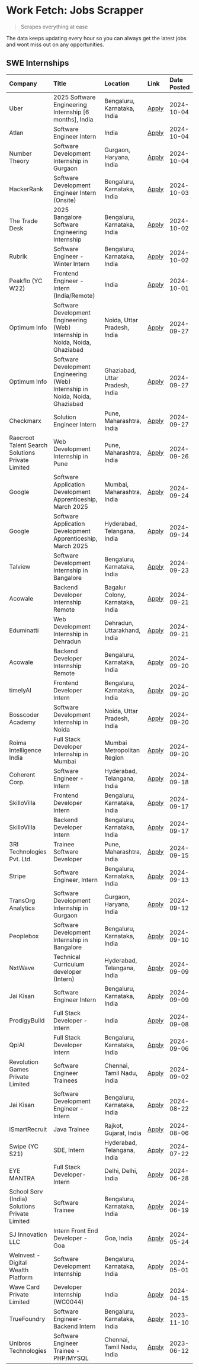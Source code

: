 # Work Fetch: Jobs Scrapper
> Scrapes everything at ease

The data keeps updating every hour so you can always get the latest jobs and wont miss out on any opportunities.

## SWE Internships
<!--START_SECTION:workfetch-->
| Company                                          | Title                                                                        | Location                         | Link                                                                                                                                                                                                                                             | Date Posted   |
|:-------------------------------------------------|:-----------------------------------------------------------------------------|:---------------------------------|:-------------------------------------------------------------------------------------------------------------------------------------------------------------------------------------------------------------------------------------------------|:--------------|
| Uber                                             | 2025 Software Engineering Internship [6 months], India                       | Bengaluru, Karnataka, India      | [Apply](https://in.linkedin.com/jobs/view/2025-software-engineering-internship-6-months-india-at-uber-4043151908?position=20&pageNum=0&refId=rR6cuyYWdOwOhXnpv1kkXQ%3D%3D&trackingId=EttWO7pKUyqQGrDmcXg2Fg%3D%3D)                               | 2024-10-04    |
| Atlan                                            | Software Engineer Intern                                                     | India                            | [Apply](https://in.linkedin.com/jobs/view/software-engineer-intern-at-atlan-4040478822?position=53&pageNum=0&refId=rR6cuyYWdOwOhXnpv1kkXQ%3D%3D&trackingId=n0BdA%2FleAkQgcZ02futdIA%3D%3D)                                                       | 2024-10-04    |
| Number Theory                                    | Software Development Internship in Gurgaon                                   | Gurgaon, Haryana, India          | [Apply](https://in.linkedin.com/jobs/view/software-development-internship-in-gurgaon-at-number-theory-4042414715?position=54&pageNum=0&refId=rR6cuyYWdOwOhXnpv1kkXQ%3D%3D&trackingId=Uyav6%2BAhghtwpyW0YTh%2Fgw%3D%3D)                           | 2024-10-04    |
| HackerRank                                       | Software Development Engineer Intern (Onsite)                                | Bengaluru, Karnataka, India      | [Apply](https://in.linkedin.com/jobs/view/software-development-engineer-intern-onsite-at-hackerrank-4040131804?position=30&pageNum=0&refId=rR6cuyYWdOwOhXnpv1kkXQ%3D%3D&trackingId=qXcpmcGYtTbAWYLOFf9gtA%3D%3D)                                 | 2024-10-03    |
| The Trade Desk                                   | 2025 Bangalore Software Engineering Internship                               | Bengaluru, Karnataka, India      | [Apply](https://in.linkedin.com/jobs/view/2025-bangalore-software-engineering-internship-at-the-trade-desk-3987456531?position=13&pageNum=0&refId=rR6cuyYWdOwOhXnpv1kkXQ%3D%3D&trackingId=RnFvnQSN%2Fv54xY%2Fdwniv1A%3D%3D)                      | 2024-10-02    |
| Rubrik                                           | Software Engineer - Winter Intern                                            | Bengaluru, Karnataka, India      | [Apply](https://in.linkedin.com/jobs/view/software-engineer-winter-intern-at-rubrik-4006567784?position=18&pageNum=0&refId=rR6cuyYWdOwOhXnpv1kkXQ%3D%3D&trackingId=t2ze%2BKbgAXaJcYDtwO25iA%3D%3D)                                               | 2024-10-02    |
| Peakflo (YC W22)                                 | Frontend Engineer - Intern (India/Remote)                                    | India                            | [Apply](https://in.linkedin.com/jobs/view/frontend-engineer-intern-india-remote-at-peakflo-yc-w22-4037729755?position=16&pageNum=0&refId=rR6cuyYWdOwOhXnpv1kkXQ%3D%3D&trackingId=ygiGfeJW3hrT0FQRkWQTaA%3D%3D)                                   | 2024-10-01    |
| Optimum Info                                     | Software Development Engineering (Web) Internship in Noida, Noida, Ghaziabad | Noida, Uttar Pradesh, India      | [Apply](https://in.linkedin.com/jobs/view/software-development-engineering-web-internship-in-noida-noida-ghaziabad-at-optimum-info-4037042231?position=6&pageNum=0&refId=rR6cuyYWdOwOhXnpv1kkXQ%3D%3D&trackingId=iBxei55mgMEiXiiz6zOjpg%3D%3D)   | 2024-09-27    |
| Optimum Info                                     | Software Development Engineering (Web) Internship in Noida, Noida, Ghaziabad | Ghaziabad, Uttar Pradesh, India  | [Apply](https://in.linkedin.com/jobs/view/software-development-engineering-web-internship-in-noida-noida-ghaziabad-at-optimum-info-4037041629?position=7&pageNum=0&refId=rR6cuyYWdOwOhXnpv1kkXQ%3D%3D&trackingId=BijWCm%2Fn5FwKoHhi6kWRxw%3D%3D) | 2024-09-27    |
| Checkmarx                                        | Solution Engineer Intern                                                     | Pune, Maharashtra, India         | [Apply](https://in.linkedin.com/jobs/view/solution-engineer-intern-at-checkmarx-4036405936?position=60&pageNum=0&refId=rR6cuyYWdOwOhXnpv1kkXQ%3D%3D&trackingId=88rBZsJX8kJOq5oSGgSjjQ%3D%3D)                                                     | 2024-09-27    |
| Raecroot Talent Search Solutions Private Limited | Web Development Internship in Pune                                           | Pune, Maharashtra, India         | [Apply](https://in.linkedin.com/jobs/view/web-development-internship-in-pune-at-raecroot-talent-search-solutions-private-limited-4034584677?position=47&pageNum=0&refId=rR6cuyYWdOwOhXnpv1kkXQ%3D%3D&trackingId=WIYdZL%2BGNGw7HMy6JJIv0g%3D%3D)  | 2024-09-26    |
| Google                                           | Software Application Development Apprenticeship, March 2025                  | Mumbai, Maharashtra, India       | [Apply](https://in.linkedin.com/jobs/view/software-application-development-apprenticeship-march-2025-at-google-4032958573?position=2&pageNum=0&refId=rR6cuyYWdOwOhXnpv1kkXQ%3D%3D&trackingId=296h6ANIDpQpNwwoXbusGQ%3D%3D)                       | 2024-09-24    |
| Google                                           | Software Application Development Apprenticeship, March 2025                  | Hyderabad, Telangana, India      | [Apply](https://in.linkedin.com/jobs/view/software-application-development-apprenticeship-march-2025-at-google-4032957528?position=3&pageNum=0&refId=rR6cuyYWdOwOhXnpv1kkXQ%3D%3D&trackingId=pACqU1F7wlz6rhenAlxDVw%3D%3D)                       | 2024-09-24    |
| Talview                                          | Software Development Internship in Bangalore                                 | Bengaluru, Karnataka, India      | [Apply](https://in.linkedin.com/jobs/view/software-development-internship-in-bangalore-at-talview-4033703077?position=10&pageNum=0&refId=rR6cuyYWdOwOhXnpv1kkXQ%3D%3D&trackingId=GrHNyFQsXt2FQxE%2FQXXUWA%3D%3D)                                 | 2024-09-23    |
| Acowale                                          | Backend Developer Internship Remote                                          | Bagalur Colony, Karnataka, India | [Apply](https://in.linkedin.com/jobs/view/backend-developer-internship-remote-at-acowale-4030088707?position=17&pageNum=0&refId=rR6cuyYWdOwOhXnpv1kkXQ%3D%3D&trackingId=azGveDgAKn4uh2Vwq56VdQ%3D%3D)                                            | 2024-09-21    |
| Eduminatti                                       | Web Development Internship in Dehradun                                       | Dehradun, Uttarakhand, India     | [Apply](https://in.linkedin.com/jobs/view/web-development-internship-in-dehradun-at-eduminatti-4032105381?position=27&pageNum=0&refId=rR6cuyYWdOwOhXnpv1kkXQ%3D%3D&trackingId=71AqqISo6a24oyURmV15Rw%3D%3D)                                      | 2024-09-21    |
| Acowale                                          | Backend Developer Internship Remote                                          | Bengaluru, Karnataka, India      | [Apply](https://in.linkedin.com/jobs/view/backend-developer-internship-remote-at-acowale-4030975489?position=9&pageNum=0&refId=rR6cuyYWdOwOhXnpv1kkXQ%3D%3D&trackingId=FvSFAU0KgqV8yRjzxvQSPw%3D%3D)                                             | 2024-09-20    |
| timelyAI                                         | Frontend Developer Intern                                                    | Bengaluru, Karnataka, India      | [Apply](https://in.linkedin.com/jobs/view/frontend-developer-intern-at-timelyai-4030925040?position=14&pageNum=0&refId=rR6cuyYWdOwOhXnpv1kkXQ%3D%3D&trackingId=%2FJiYG5sb5tkxkfyWzfEcFQ%3D%3D)                                                   | 2024-09-20    |
| Bosscoder Academy                                | Software Development Internship in Noida                                     | Noida, Uttar Pradesh, India      | [Apply](https://in.linkedin.com/jobs/view/software-development-internship-in-noida-at-bosscoder-academy-4031161323?position=15&pageNum=0&refId=rR6cuyYWdOwOhXnpv1kkXQ%3D%3D&trackingId=7FOn5GmLyKjhGAfMYQvKpA%3D%3D)                             | 2024-09-20    |
| Roima Intelligence India                         | Full Stack Developer Internship in Mumbai                                    | Mumbai Metropolitan Region       | [Apply](https://in.linkedin.com/jobs/view/full-stack-developer-internship-in-mumbai-at-roima-intelligence-india-4031159544?position=49&pageNum=0&refId=rR6cuyYWdOwOhXnpv1kkXQ%3D%3D&trackingId=xI6iL6IkZj58Ef1L3NLsBg%3D%3D)                     | 2024-09-20    |
| Coherent Corp.                                   | Software Engineer - Intern                                                   | Hyderabad, Telangana, India      | [Apply](https://in.linkedin.com/jobs/view/software-engineer-intern-at-coherent-corp-4029132427?position=21&pageNum=0&refId=rR6cuyYWdOwOhXnpv1kkXQ%3D%3D&trackingId=qDNmsDZ9xwfW7VTnGpwxig%3D%3D)                                                 | 2024-09-18    |
| SkilloVilla                                      | Frontend Developer Intern                                                    | Bengaluru, Karnataka, India      | [Apply](https://in.linkedin.com/jobs/view/frontend-developer-intern-at-skillovilla-4025873510?position=8&pageNum=0&refId=rR6cuyYWdOwOhXnpv1kkXQ%3D%3D&trackingId=ZAFdBjqnlftLk4TmUsPOSg%3D%3D)                                                   | 2024-09-17    |
| SkilloVilla                                      | Backend Developer Intern                                                     | Bengaluru, Karnataka, India      | [Apply](https://in.linkedin.com/jobs/view/backend-developer-intern-at-skillovilla-4025860894?position=11&pageNum=0&refId=rR6cuyYWdOwOhXnpv1kkXQ%3D%3D&trackingId=azTcZC1xdqpzTif2OTSDeg%3D%3D)                                                   | 2024-09-17    |
| 3RI Technologies Pvt. Ltd.                       | Trainee  Software Developer                                                  | Pune, Maharashtra, India         | [Apply](https://in.linkedin.com/jobs/view/trainee-software-developer-at-3ri-technologies-pvt-ltd-4026688364?position=26&pageNum=0&refId=rR6cuyYWdOwOhXnpv1kkXQ%3D%3D&trackingId=QZA7LXCi3uOB70H0W%2FxoEQ%3D%3D)                                  | 2024-09-15    |
| Stripe                                           | Software Engineer, Intern                                                    | Bengaluru, Karnataka, India      | [Apply](https://in.linkedin.com/jobs/view/software-engineer-intern-at-stripe-4008214242?position=4&pageNum=0&refId=rR6cuyYWdOwOhXnpv1kkXQ%3D%3D&trackingId=PW6yaxoM2Gs7NzKw9%2Bm6iw%3D%3D)                                                       | 2024-09-13    |
| TransOrg Analytics                               | Software Development Internship in Gurgaon                                   | Gurgaon, Haryana, India          | [Apply](https://in.linkedin.com/jobs/view/software-development-internship-in-gurgaon-at-transorg-analytics-4024791052?position=55&pageNum=0&refId=rR6cuyYWdOwOhXnpv1kkXQ%3D%3D&trackingId=Ac0%2FRUZIoEn1ogT9ErFWwQ%3D%3D)                        | 2024-09-12    |
| Peoplebox                                        | Software Development Internship in Bangalore                                 | Bengaluru, Karnataka, India      | [Apply](https://in.linkedin.com/jobs/view/software-development-internship-in-bangalore-at-peoplebox-4022411601?position=12&pageNum=0&refId=rR6cuyYWdOwOhXnpv1kkXQ%3D%3D&trackingId=s%2FlcaOf1zvAJ6WZALFE6Bw%3D%3D)                               | 2024-09-10    |
| NxtWave                                          | Technical Curriculum developer (Intern)                                      | Hyderabad, Telangana, India      | [Apply](https://in.linkedin.com/jobs/view/technical-curriculum-developer-intern-at-nxtwave-4020462207?position=36&pageNum=0&refId=rR6cuyYWdOwOhXnpv1kkXQ%3D%3D&trackingId=G0DYMp5uDJ26Y%2F%2BwmJoT7A%3D%3D)                                      | 2024-09-09    |
| Jai Kisan                                        | Software Engineer Intern                                                     | Bengaluru, Karnataka, India      | [Apply](https://in.linkedin.com/jobs/view/software-engineer-intern-at-jai-kisan-4024075360?position=37&pageNum=0&refId=rR6cuyYWdOwOhXnpv1kkXQ%3D%3D&trackingId=h343TByHmPq8S%2Bj24BBxWQ%3D%3D)                                                   | 2024-09-09    |
| ProdigyBuild                                     | Full Stack Developer - Intern                                                | India                            | [Apply](https://in.linkedin.com/jobs/view/full-stack-developer-intern-at-prodigybuild-4019591942?position=46&pageNum=0&refId=rR6cuyYWdOwOhXnpv1kkXQ%3D%3D&trackingId=CfEGocqLKr35JXDYFvZ9nw%3D%3D)                                               | 2024-09-08    |
| QpiAI                                            | Full Stack Developer Intern                                                  | Bengaluru, Karnataka, India      | [Apply](https://in.linkedin.com/jobs/view/full-stack-developer-intern-at-qpiai-4017395346?position=31&pageNum=0&refId=rR6cuyYWdOwOhXnpv1kkXQ%3D%3D&trackingId=5xlkaU8qm0ybI8Jay1llnw%3D%3D)                                                      | 2024-09-06    |
| Revolution Games Private Limited                 | Software Engineer Trainees                                                   | Chennai, Tamil Nadu, India       | [Apply](https://in.linkedin.com/jobs/view/software-engineer-trainees-at-revolution-games-private-limited-4015912927?position=29&pageNum=0&refId=rR6cuyYWdOwOhXnpv1kkXQ%3D%3D&trackingId=p8UfUdX2nDHSxDBuw6jaJA%3D%3D)                            | 2024-09-02    |
| Jai Kisan                                        | Software Development Engineer - Intern                                       | Bengaluru, Karnataka, India      | [Apply](https://in.linkedin.com/jobs/view/software-development-engineer-intern-at-jai-kisan-4027288169?position=25&pageNum=0&refId=rR6cuyYWdOwOhXnpv1kkXQ%3D%3D&trackingId=hcfmgst1xJN4xwu7XehZrA%3D%3D)                                         | 2024-08-22    |
| iSmartRecruit                                    | Java Trainee                                                                 | Rajkot, Gujarat, India           | [Apply](https://in.linkedin.com/jobs/view/java-trainee-at-ismartrecruit-3992301825?position=32&pageNum=0&refId=rR6cuyYWdOwOhXnpv1kkXQ%3D%3D&trackingId=mrkv5558I14v%2BaGTQXk0rQ%3D%3D)                                                           | 2024-08-06    |
| Swipe (YC S21)                                   | SDE, Intern                                                                  | Hyderabad, Telangana, India      | [Apply](https://in.linkedin.com/jobs/view/sde-intern-at-swipe-yc-s21-3980368092?position=39&pageNum=0&refId=rR6cuyYWdOwOhXnpv1kkXQ%3D%3D&trackingId=wnTSfcPyWULoy8pMWRxsmg%3D%3D)                                                                | 2024-07-22    |
| EYE MANTRA                                       | Full Stack Developer- Intern                                                 | Delhi, Delhi, India              | [Apply](https://in.linkedin.com/jobs/view/full-stack-developer-intern-at-eye-mantra-3960988037?position=45&pageNum=0&refId=rR6cuyYWdOwOhXnpv1kkXQ%3D%3D&trackingId=iyYqDn%2BaUZhvk%2BBrXHPzIA%3D%3D)                                             | 2024-06-28    |
| School Serv (India) Solutions Private Limited    | Software Trainee                                                             | Bengaluru, Karnataka, India      | [Apply](https://in.linkedin.com/jobs/view/software-trainee-at-school-serv-india-solutions-private-limited-3953917603?position=43&pageNum=0&refId=rR6cuyYWdOwOhXnpv1kkXQ%3D%3D&trackingId=npLpnvur%2BJyxPGqSD%2BiJ7g%3D%3D)                       | 2024-06-19    |
| SJ Innovation LLC                                | Intern Front End Developer - Goa                                             | Goa, India                       | [Apply](https://in.linkedin.com/jobs/view/intern-front-end-developer-goa-at-sj-innovation-llc-3931678611?position=22&pageNum=0&refId=rR6cuyYWdOwOhXnpv1kkXQ%3D%3D&trackingId=4ikMkoarwNjDZ1fBtYRl2Q%3D%3D)                                       | 2024-05-24    |
| WeInvest - Digital Wealth Platform               | Software Development Internship                                              | Bengaluru, Karnataka, India      | [Apply](https://in.linkedin.com/jobs/view/software-development-internship-at-weinvest-digital-wealth-platform-3912867225?position=5&pageNum=0&refId=rR6cuyYWdOwOhXnpv1kkXQ%3D%3D&trackingId=VH9yAwjCxwSfqL%2F%2BLw0lKw%3D%3D)                    | 2024-05-01    |
| Wave Card Private Limited                        | Developer Internship (WC0044)                                                | India                            | [Apply](https://in.linkedin.com/jobs/view/developer-internship-wc0044-at-wave-card-private-limited-3900079966?position=44&pageNum=0&refId=rR6cuyYWdOwOhXnpv1kkXQ%3D%3D&trackingId=F3y%2FNN5CrbDBr9dMdvVuOg%3D%3D)                                | 2024-04-15    |
| TrueFoundry                                      | Software Engineer-Backend Intern                                             | Bengaluru, Karnataka, India      | [Apply](https://in.linkedin.com/jobs/view/software-engineer-backend-intern-at-truefoundry-3779508170?position=42&pageNum=0&refId=rR6cuyYWdOwOhXnpv1kkXQ%3D%3D&trackingId=h8AnHS5VzzawIXxbOt2KJw%3D%3D)                                           | 2023-11-10    |
| Unibros Technologies                             | Software Engineer Trainee - PHP/MYSQL                                        | Chennai, Tamil Nadu, India       | [Apply](https://in.linkedin.com/jobs/view/software-engineer-trainee-php-mysql-at-unibros-technologies-3656599241?position=38&pageNum=0&refId=rR6cuyYWdOwOhXnpv1kkXQ%3D%3D&trackingId=Ifv%2FzP%2F0RTFcM3yeUrZpaQ%3D%3D)                           | 2023-06-12    |
<!--END_SECTION:workfetch-->
